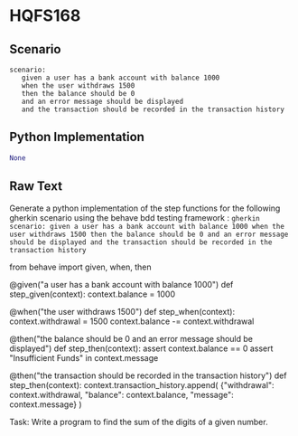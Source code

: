 # HQFS168
## Scenario
```gherkin
scenario: 
   given a user has a bank account with balance 1000 
   when the user withdraws 1500 
   then the balance should be 0 
   and an error message should be displayed 
   and the transaction should be recorded in the transaction history
```


## Python Implementation
```python
None
```


## Raw Text
Generate a python implementation of the step functions for the following gherkin scenario using the behave bdd testing framework : ```gherkin scenario: given a user has a bank account with balance 1000 when the user withdraws 1500 then the balance should be 0 and an error message should be displayed and the transaction should be recorded in the transaction history ```



from behave import given, when, then

@given("a user has a bank account with balance 1000")
def step_given(context):
    context.balance = 1000

@when("the user withdraws 1500")
def step_when(context):
    context.withdrawal = 1500
    context.balance -= context.withdrawal

@then("the balance should be 0 and an error message should be displayed")
def step_then(context):
    assert context.balance == 0
    assert "Insufficient Funds" in context.message

@then("the transaction should be recorded in the transaction history")
def step_then(context):
    context.transaction_history.append(
        {"withdrawal": context.withdrawal, "balance": context.balance, "message": context.message}
    )

Task: Write a program to find the sum of the digits of a given number.
